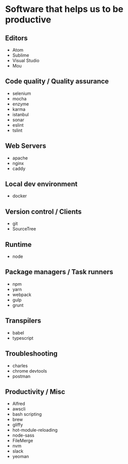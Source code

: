 # Software that helps us to be productive

## Editors
- Atom
- Sublime
- Visual Studio
- Mou

## Code quality / Quality assurance
- selenium
- mocha
- enzyme
- karma
- istanbul
- sonar
- eslint
- tslint

## Web Servers
- apache
- nginx
- caddy

## Local dev environment
- docker

## Version control / Clients
- git
- SourceTree

## Runtime
- node

## Package managers / Task runners
- npm
- yarn
- webpack
- gulp
- grunt

## Transpilers
- babel
- typescript

## Troubleshooting
- charles
- chrome devtools
- postman

## Productivity / Misc
- Alfred
- awscli
- bash scripting
- brew
- gliffy
- hot-module-reloading
- node-sass
- FileMerge
- nvm
- slack
- yeoman


